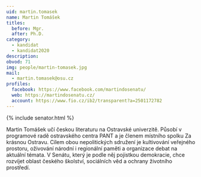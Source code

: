 ```yaml
---
uid: martin.tomasek
name: Martin Tomášek
titles:
  before: Mgr.
  after: Ph.D.
category:
  - kandidat
  - kandidat2020
description: 
obvod: 71
img: people/martin-tomasek.jpg
mail:
  - martin.tomasek@osu.cz 
profiles:
  facebook: https://www.facebook.com/martindosenatu/
  web: https://martindosenatu.cz/
  account: https://www.fio.cz/ib2/transparent?a=2501172782
---
```


{% include senator.html %} 

Martin Tomášek učí českou literaturu na Ostravské univerzitě. Působí v programové radě ostravského centra PANT a je členem místního spolku Za krásnou Ostravu. Cílem obou nepolitických sdružení je kultivování veřejného prostoru, oživování národní i regionální paměti a organizace debat na aktuální témata. V Senátu, který je podle něj pojistkou demokracie, chce rozvíjet oblast českého školství, sociálních věd a ochrany životního prostředí.



